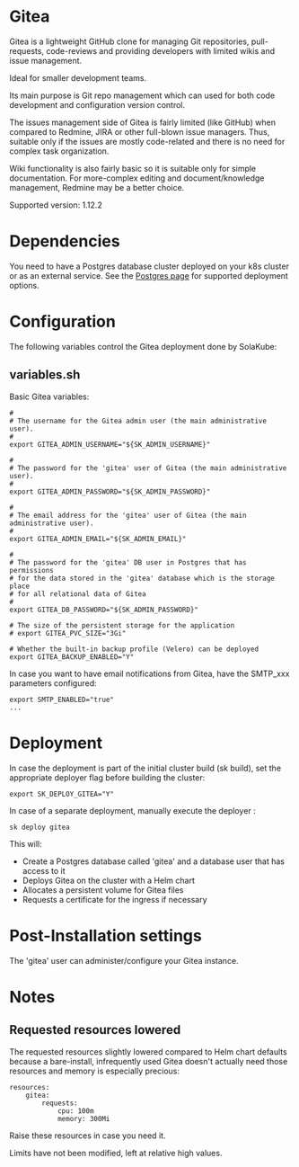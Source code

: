 # Gitea

Gitea is a lightweight GitHub clone for managing Git repositories, pull-requests, code-reviews and providing developers with limited wikis and issue management.

Ideal for smaller development teams.

Its main purpose is Git repo management which can used for both code development and configuration version control.

The issues management side of Gitea is fairly limited (like GitHub) when compared to Redmine, JIRA or other full-blown issue managers. Thus, suitable only if the issues are mostly code-related and there is no need for complex task organization.   

Wiki functionality is also fairly basic so it is suitable only for simple documentation. For more-complex editing and document/knowledge management, Redmine may be a better choice.

Supported version: 1.12.2

# Dependencies

You need to have a Postgres database cluster deployed on your k8s cluster or as an external service. See the [Postgres page](postgres.md) for supported deployment options.  

# Configuration

The following variables control the Gitea deployment done by SolaKube:

## variables.sh

Basic Gitea variables:

~~~
#
# The username for the Gitea admin user (the main administrative user).
#
export GITEA_ADMIN_USERNAME="${SK_ADMIN_USERNAME}"

#
# The password for the 'gitea' user of Gitea (the main administrative user).
#
export GITEA_ADMIN_PASSWORD="${SK_ADMIN_PASSWORD}"

#
# The email address for the 'gitea' user of Gitea (the main administrative user).
#
export GITEA_ADMIN_EMAIL="${SK_ADMIN_EMAIL}"

#
# The password for the 'gitea' DB user in Postgres that has permissions
# for the data stored in the 'gitea' database which is the storage place
# for all relational data of Gitea
#
export GITEA_DB_PASSWORD="${SK_ADMIN_PASSWORD}"

# The size of the persistent storage for the application
# export GITEA_PVC_SIZE="3Gi"

# Whether the built-in backup profile (Velero) can be deployed
export GITEA_BACKUP_ENABLED="Y"
~~~

In case you want to have email notifications from Gitea, have the SMTP_xxx parameters configured:

~~~
export SMTP_ENABLED="true"
...
~~~

# Deployment

In case the deployment is part of the initial cluster build (sk build), set the appropriate deployer flag before building the cluster:

~~~
export SK_DEPLOY_GITEA="Y"
~~~

In case of a separate deployment, manually execute the deployer :

~~~
sk deploy gitea
~~~ 

This will:
- Create a Postgres database called 'gitea' and a database user that has
  access to it
- Deploys Gitea on the cluster with a Helm chart
- Allocates a persistent volume for Gitea files
- Requests a certificate for the ingress if necessary

# Post-Installation settings

The 'gitea' user can administer/configure your Gitea instance.

# Notes

## Requested resources lowered

The requested resources slightly lowered compared to Helm chart defaults because a
bare-install, infrequently used Gitea doesn't actually need those resources and memory is 
especially precious:

~~~
resources:
    gitea:
        requests:
            cpu: 100m
            memory: 300Mi
~~~
Raise these resources in case you need it.

Limits have not been modified, left at relative high values.

